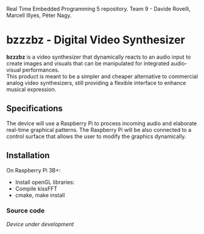 Real Time Embedded Programming 5 repository. Team 9 - Davide Rovelli, Marcell Illyes, Péter Nagy. 
# bzzzbz - Digital Video Synthesizer
**bzzzbz** is a video synthesizer that dynamically reacts to an audio input to create images and visuals that can be manipulated for integrated audio-visual performances.  <br>
This product is meant to be a simpler and cheaper alternative to commercial analog video synthesizers, still providing a flexible interface to enhance musical expression.
## Specifications
The device will use a Raspberry Pi to process incoming audio and elaborate real-time graphical patterns. The Raspberry Pi will be also connected to a control surface that allows the user to modify the graphics dynamically.
## Installation
On Raspberry Pi 3B+: 
- Install openGL libraries: 
- Compile kissFFT
- cmake, make install
### Source code
*Device under development*

